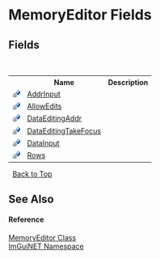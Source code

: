 # MemoryEditor Fields
 


## Fields
&nbsp;<table><tr><th></th><th>Name</th><th>Description</th></tr><tr><td>![Private field](media/privfield.gif "Private field")</td><td><a href="2002c098-6fd1-e4f8-7950-f9ff67380134">AddrInput</a></td><td /></tr><tr><td>![Private field](media/privfield.gif "Private field")</td><td><a href="643bf2cc-de9e-9098-9f44-091099c300bc">AllowEdits</a></td><td /></tr><tr><td>![Private field](media/privfield.gif "Private field")</td><td><a href="ef7791d9-2d81-e2f1-0288-d31e7238ed7c">DataEditingAddr</a></td><td /></tr><tr><td>![Private field](media/privfield.gif "Private field")</td><td><a href="a3a84384-e88f-a225-382e-1d7fbccf781f">DataEditingTakeFocus</a></td><td /></tr><tr><td>![Private field](media/privfield.gif "Private field")</td><td><a href="f50989e4-341b-7c00-2241-aec390f473c6">DataInput</a></td><td /></tr><tr><td>![Private field](media/privfield.gif "Private field")</td><td><a href="0acc3e83-a464-092b-662d-1fa1822ffa52">Rows</a></td><td /></tr></table>&nbsp;
<a href="#memoryeditor-fields">Back to Top</a>

## See Also


#### Reference
<a href="890df73b-7e61-9f58-d9a0-2aadbdf50fc1">MemoryEditor Class</a><br /><a href="7ecbdf68-1567-8265-0ab1-032412bfb743">ImGuiNET Namespace</a><br />